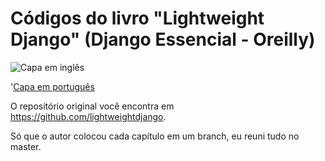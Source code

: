 # Códigos do livro "Lightweight Django" (Django Essencial - Oreilly)


![Capa em inglês](https://raw.githubusercontent.com/flaviomicheletti/lightweight-django/master/capa-en-us.jpg)

'[Capa em português](https://raw.githubusercontent.com/flaviomicheletti/lightweight-django/master/capa-pt-br.gif)

O repositório original você encontra em https://github.com/lightweightdjango.

Só que o autor colocou cada capítulo em um branch, eu reuni tudo no master.